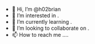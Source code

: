 - 👋 Hi, I’m @h02brian 
- 👀 I’m interested in .
- 🌱 I’m currently learning .
- 💞️ I’m looking to collaborate on .
- 📫 How to reach me ....

<!---
h02brian/h02brian is a ✨ special ✨ repository because its `README.md` (this file) appears on your GitHub profile.
You can click the Preview link to take a look at your changes.
--->
